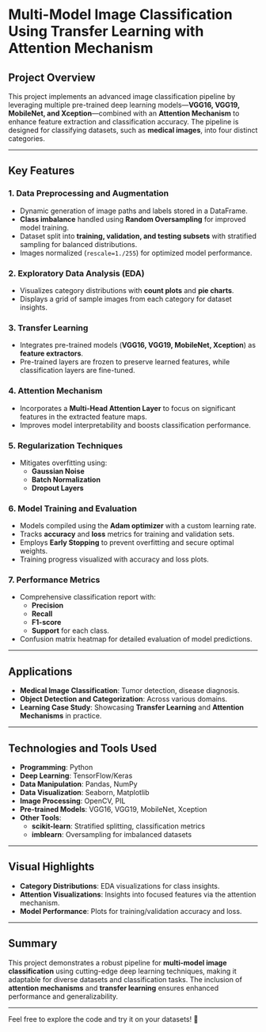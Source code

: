 # Multi-Model Image Classification Using Transfer Learning with Attention Mechanism

## Project Overview

This project implements an advanced image classification pipeline by leveraging multiple pre-trained deep learning models—**VGG16, VGG19, MobileNet, and Xception**—combined with an **Attention Mechanism** to enhance feature extraction and classification accuracy. The pipeline is designed for classifying datasets, such as **medical images**, into four distinct categories.

---

## Key Features

### 1. **Data Preprocessing and Augmentation**
- Dynamic generation of image paths and labels stored in a DataFrame.
- **Class imbalance** handled using **Random Oversampling** for improved model training.
- Dataset split into **training, validation, and testing subsets** with stratified sampling for balanced distributions.
- Images normalized (`rescale=1./255`) for optimized model performance.

### 2. **Exploratory Data Analysis (EDA)**
- Visualizes category distributions with **count plots** and **pie charts**.
- Displays a grid of sample images from each category for dataset insights.

### 3. **Transfer Learning**
- Integrates pre-trained models (**VGG16, VGG19, MobileNet, Xception**) as **feature extractors**.
- Pre-trained layers are frozen to preserve learned features, while classification layers are fine-tuned.

### 4. **Attention Mechanism**
- Incorporates a **Multi-Head Attention Layer** to focus on significant features in the extracted feature maps.
- Improves model interpretability and boosts classification performance.

### 5. **Regularization Techniques**
- Mitigates overfitting using:
  - **Gaussian Noise**
  - **Batch Normalization**
  - **Dropout Layers**

### 6. **Model Training and Evaluation**
- Models compiled using the **Adam optimizer** with a custom learning rate.
- Tracks **accuracy** and **loss** metrics for training and validation sets.
- Employs **Early Stopping** to prevent overfitting and secure optimal weights.
- Training progress visualized with accuracy and loss plots.

### 7. **Performance Metrics**
- Comprehensive classification report with:
  - **Precision**
  - **Recall**
  - **F1-score**
  - **Support** for each class.
- Confusion matrix heatmap for detailed evaluation of model predictions.

---

## Applications
- **Medical Image Classification**: Tumor detection, disease diagnosis.
- **Object Detection and Categorization**: Across various domains.
- **Learning Case Study**: Showcasing **Transfer Learning** and **Attention Mechanisms** in practice.

---

## Technologies and Tools Used
- **Programming**: Python
- **Deep Learning**: TensorFlow/Keras
- **Data Manipulation**: Pandas, NumPy
- **Data Visualization**: Seaborn, Matplotlib
- **Image Processing**: OpenCV, PIL
- **Pre-trained Models**: VGG16, VGG19, MobileNet, Xception
- **Other Tools**:
  - **scikit-learn**: Stratified splitting, classification metrics
  - **imblearn**: Oversampling for imbalanced datasets

---

## Visual Highlights
- **Category Distributions**: EDA visualizations for class insights.
- **Attention Visualizations**: Insights into focused features via the attention mechanism.
- **Model Performance**: Plots for training/validation accuracy and loss.

---

## Summary

This project demonstrates a robust pipeline for **multi-model image classification** using cutting-edge deep learning techniques, making it adaptable for diverse datasets and classification tasks. The inclusion of **attention mechanisms** and **transfer learning** ensures enhanced performance and generalizability. 

--- 

Feel free to explore the code and try it on your datasets! 🚀
